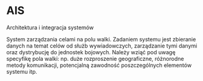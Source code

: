 # AIS
Architektura i integracja systemów



System zarządzania celami na polu walki. Zadaniem systemu jest zbieranie danych na temat celów od służb wywiadowczych, zarządzanie tymi danymi oraz dystrybucję do jednostek bojowych. Należy wziąć pod uwagę specyfikę pola walki: np. duże rozproszenie geograficzne, różnorodne metody komunikacji, potencjalną zawodność poszczególnych elementów systemu itp.

